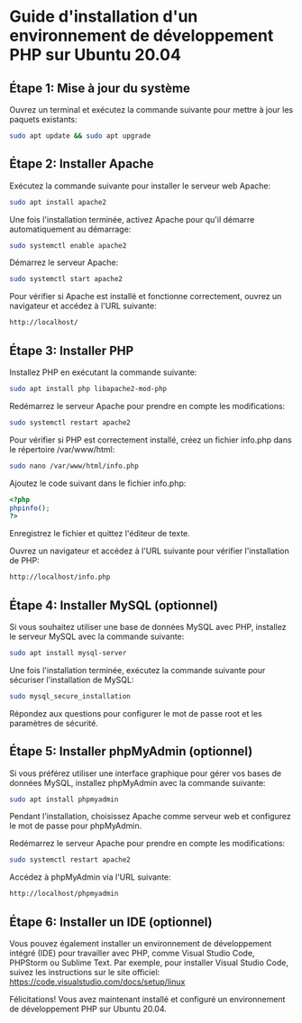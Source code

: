 # Guide d'installation d'un environnement de développement PHP sur Ubuntu 20.04

## Étape 1: Mise à jour du système

Ouvrez un terminal et exécutez la commande suivante pour mettre à jour les paquets existants:

```bash
sudo apt update && sudo apt upgrade
```

## Étape 2: Installer Apache

Exécutez la commande suivante pour installer le serveur web Apache:

```bash
sudo apt install apache2
```

Une fois l'installation terminée, activez Apache pour qu'il démarre automatiquement au démarrage:

```bash
sudo systemctl enable apache2
```

Démarrez le serveur Apache:

```bash
sudo systemctl start apache2
```

Pour vérifier si Apache est installé et fonctionne correctement, ouvrez un navigateur et accédez à l'URL suivante:
```bash
http://localhost/
```

## Étape 3: Installer PHP

Installez PHP en exécutant la commande suivante:

```bash
sudo apt install php libapache2-mod-php
```
Redémarrez le serveur Apache pour prendre en compte les modifications:

```bash
sudo systemctl restart apache2
```

Pour vérifier si PHP est correctement installé, créez un fichier info.php dans le répertoire /var/www/html:

```bash
sudo nano /var/www/html/info.php
```

Ajoutez le code suivant dans le fichier info.php:

```php
<?php
phpinfo();
?>
```

Enregistrez le fichier et quittez l'éditeur de texte.

Ouvrez un navigateur et accédez à l'URL suivante pour vérifier l'installation de PHP:


```bash
http://localhost/info.php
```

## Étape 4: Installer MySQL (optionnel)

Si vous souhaitez utiliser une base de données MySQL avec PHP, installez le serveur MySQL avec la commande suivante:

```bash
sudo apt install mysql-server
```

Une fois l'installation terminée, exécutez la commande suivante pour sécuriser l'installation de MySQL:

```bash
sudo mysql_secure_installation
```

Répondez aux questions pour configurer le mot de passe root et les paramètres de sécurité.

## Étape 5: Installer phpMyAdmin (optionnel)

Si vous préférez utiliser une interface graphique pour gérer vos bases de données MySQL, installez phpMyAdmin avec la commande suivante:

```bash
sudo apt install phpmyadmin
```

Pendant l'installation, choisissez Apache comme serveur web et configurez le mot de passe pour phpMyAdmin.

Redémarrez le serveur Apache pour prendre en compte les modifications:

```bash
sudo systemctl restart apache2
```

Accédez à phpMyAdmin via l'URL suivante:

```bash
http://localhost/phpmyadmin
```

## Étape 6: Installer un IDE (optionnel)

Vous pouvez également installer un environnement de développement intégré (IDE) pour travailler avec PHP, comme Visual Studio Code, PHPStorm ou Sublime Text. Par exemple, pour installer Visual Studio Code, suivez les instructions sur le site officiel: https://code.visualstudio.com/docs/setup/linux

Félicitations! Vous avez maintenant installé et configuré un environnement de développement PHP sur Ubuntu 20.04.